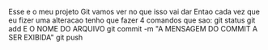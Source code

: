 Esse e o meu projeto Git
vamos ver no que isso vai dar
Entao cada vez que eu fizer uma alteracao tenho que fazer 4 comandos que sao:
git status
git add E O NOME DO ARQUIVO
git commit -m "A MENSAGEM DO COMMIT A SER EXIBIDA"
git push